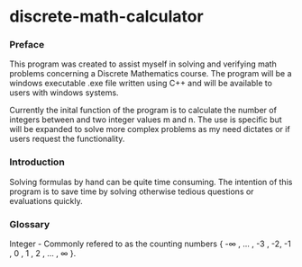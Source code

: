 # discrete-math-calculator

<h3> Preface </h3>
This program was created to assist myself in solving and verifying math problems concerning a Discrete Mathematics course.
The program will be a windows executable .exe file written using C++ and will be available to users with windows systems.

Currently the inital function of the program is to calculate the number of integers between and two integer values m and n.
The use is specific but will be expanded to solve more complex problems as my need dictates or if users request the functionality.

<h3> Introduction </h3>
Solving formulas by hand can be quite time consuming. The intention of this program is to save time by solving otherwise tedious questions or evaluations quickly.

<h3> Glossary </h3>
Integer - Commonly refered to as the counting numbers { -∞ , ... , -3 , -2, -1 , 0 , 1 , 2 , ... , ∞ }.
